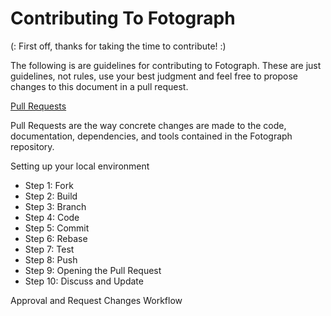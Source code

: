 # Contributing To Fotograph

(: First off, thanks for taking the time to contribute! :)

The following is are guidelines for contributing to Fotograph. These are just guidelines, not rules, use your best judgment and feel free to propose changes to this document in a pull request.

[Pull Requests](https://github.com/Adedoyin-Emmanuel/FotoGraph/pulls)

Pull Requests are the way concrete changes are made to the code, documentation, dependencies, and tools contained in the Fotograph repository.

Setting up your local environment

- Step 1: Fork
- Step 2: Build
- Step 3: Branch
- Step 4: Code
- Step 5: Commit
- Step 6: Rebase
- Step 7: Test
- Step 8: Push
- Step 9: Opening the Pull Request
- Step 10: Discuss and Update

Approval and Request Changes Workflow
